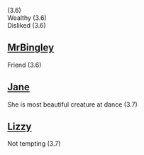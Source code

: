 (3.6)  
Wealthy (3.6)  
Disliked (3.6)

[MrBingley](MrBingley.md)
-
Friend (3.6)

[Jane](Jane.md)
-
She is most beautiful creature at dance (3.7)  

[Lizzy](Lizzy.md)
-
Not tempting (3.7)  